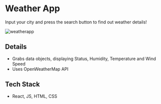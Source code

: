 # Weather App

Input your city and press the search button to find out weather details!

![weatherapp](https://github.com/ronaldkwan93/weatherApp/assets/132134496/bf1efa87-817e-4e4c-b382-bb0ce13f13de)

## Details

- Grabs data objects, displaying Status, Humidity, Temperature and Wind Speed
- Uses OpenWeatherMap API

## Tech Stack

- React, JS, HTML, CSS